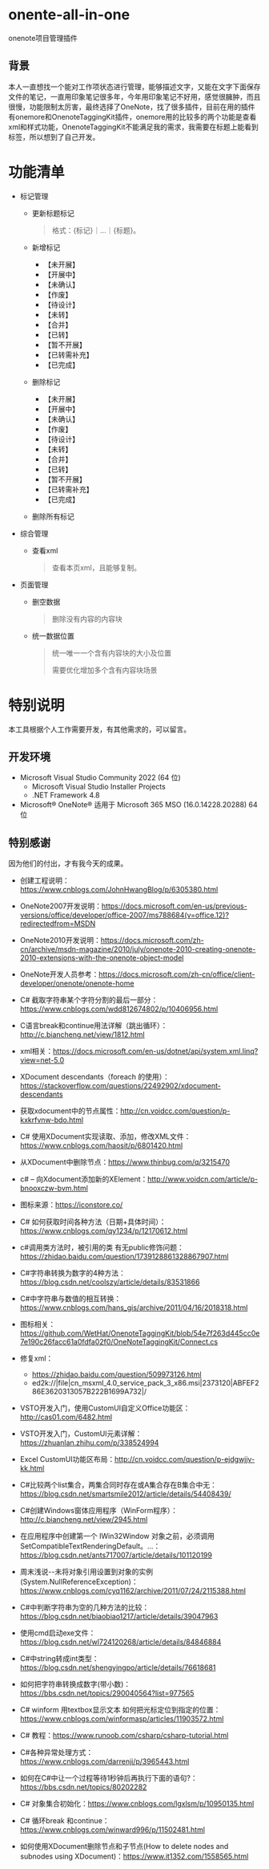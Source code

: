 # onente-all-in-one
onenote项目管理插件
## 背景
本人一直想找一个能对工作项状态进行管理，能够描述文字，又能在文字下面保存文件的笔记，一直用印象笔记很多年，今年用印象笔记不好用，感觉很臃肿，而且很慢，功能限制太厉害，最终选择了OneNote，找了很多插件，目前在用的插件有onemore和OnenoteTaggingKit插件，onemore用的比较多的两个功能是查看xml和样式功能，OnenoteTaggingKit不能满足我的需求，我需要在标题上能看到标签，所以想到了自己开发。

# 功能清单

- 标记管理

  - 更新标题标记

    > 格式：{标记}｜...｜{标题}。

  - 新增标记

    - 【未开展】
    - 【开展中】
    - 【未确认】
    - 【作废】
    - 【待设计】
    - 【未转】
    - 【合并】
    - 【已转】
    - 【暂不开展】
    - 【已转需补充】
    - 【已完成】

  - 删除标记

    - 【未开展】
    - 【开展中】
    - 【未确认】
    - 【作废】
    - 【待设计】
    - 【未转】
    - 【合并】
    - 【已转】
    - 【暂不开展】
    - 【已转需补充】
    - 【已完成】

  - 删除所有标记

- 综合管理

  - 查看xml

    > 查看本页xml，且能够复制。

- 页面管理

  - 删空数据

    > 删除没有内容的内容块

  - 统一数据位置

    > 统一唯一一个含有内容块的大小及位置
    >
    > 需要优化增加多个含有内容块场景

# 特别说明

本工具根据个人工作需要开发，有其他需求的，可以留言。

## 开发环境

- Microsoft Visual Studio Community 2022 (64 位) 
  - Microsoft Visual Studio Installer Projects
  - .NET Framework 4.8
- Microsoft® OneNote® 适用于 Microsoft 365 MSO (16.0.14228.20288) 64 位



## 特别感谢

因为他们的付出，才有我今天的成果。

- 创建工程说明：https://www.cnblogs.com/JohnHwangBlog/p/6305380.html

- OneNote2007开发说明：https://docs.microsoft.com/en-us/previous-versions/office/developer/office-2007/ms788684(v=office.12)?redirectedfrom=MSDN

- OneNote2010开发说明：https://docs.microsoft.com/zh-cn/archive/msdn-magazine/2010/july/onenote-2010-creating-onenote-2010-extensions-with-the-onenote-object-model

- OneNote开发人员参考：https://docs.microsoft.com/zh-cn/office/client-developer/onenote/onenote-home

- C# 截取字符串某个字符分割的最后一部分：https://www.cnblogs.com/wdd812674802/p/10406956.html

- C语言break和continue用法详解（跳出循环）：http://c.biancheng.net/view/1812.html

- xml相关：https://docs.microsoft.com/en-us/dotnet/api/system.xml.linq?view=net-5.0

- XDocument descendants（foreach 的使用）：https://stackoverflow.com/questions/22492902/xdocument-descendants

- 获取xdocument中的节点属性：http://cn.voidcc.com/question/p-kxkrfvnw-bdo.html

- C# 使用XDocument实现读取、添加，修改XML文件：https://www.cnblogs.com/haosit/p/6801420.html

- 从XDocument中删除节点：https://www.thinbug.com/q/3215470

- c# – 向Xdocument添加新的XElement：http://www.voidcn.com/article/p-bnooxczw-bvm.html

- 图标来源：https://iconstore.co/

- C# 如何获取时间各种方法（日期+具体时间）：https://www.cnblogs.com/qy1234/p/12170612.html

- c#调用类方法时，被引用的类 有无public修饰问题：https://zhidao.baidu.com/question/1739128861328867907.html

- C#字符串转换为数字的4种方法：https://blog.csdn.net/coolszy/article/details/83531866

- C#中字符串与数值的相互转换：https://www.cnblogs.com/hans_gis/archive/2011/04/16/2018318.html

- 图标相关：https://github.com/WetHat/OnenoteTaggingKit/blob/54e7f263d445cc0e7e190c26facc61a0fdfa02f0/OneNoteTaggingKit/Connect.cs

- 修复xml：

  - https://zhidao.baidu.com/question/509973126.html 
  - ed2k://|file|cn_msxml_4.0_service_pack_3_x86.msi|2373120|ABFEF286E3620313057B222B1699A732|/

- VSTO开发入门，使用CustomUI自定义Office功能区：http://cas01.com/6482.html

- VSTO开发入门，CustomUI元素详解：https://zhuanlan.zhihu.com/p/338524994

- Excel CustomUI功能区布局：http://cn.voidcc.com/question/p-ejdgwjjv-kk.html

- C#比较两个list集合，两集合同时存在或A集合存在B集合中无：https://blog.csdn.net/smartsmile2012/article/details/54408439/

- C#创建Windows窗体应用程序（WinForm程序）：http://c.biancheng.net/view/2945.html

- 在应用程序中创建第一个 IWin32Window 对象之前，必须调用 SetCompatibleTextRenderingDefault。...：https://blog.csdn.net/ants717007/article/details/101120199

- 周末浅说--未将对象引用设置到对象的实例(System.NullReferenceException)：https://www.cnblogs.com/cyq1162/archive/2011/07/24/2115388.html

- C#中判断字符串为空的几种方法的比较：https://blog.csdn.net/biaobiao1217/article/details/39047963

- 使用cmd启动exe文件：https://blog.csdn.net/wl724120268/article/details/84846884

- C#中string转成int类型：https://blog.csdn.net/shengyingpo/article/details/76618681

- 如何把字符串转换成数字(带小数)：https://bbs.csdn.net/topics/290040564?list=977565

- C# winform 用textbox显示文本 如何把光标定位到指定的位置：https://www.cnblogs.com/winformasp/articles/11903572.html

- C# 教程：https://www.runoob.com/csharp/csharp-tutorial.html

- C#各种异常处理方式：https://www.cnblogs.com/darrenji/p/3965443.html

- 如何在C#中让一个过程等待1秒钟后再执行下面的语句?：https://bbs.csdn.net/topics/80202282

- C# 对象集合初始化：https://www.cnblogs.com/lgxlsm/p/10950135.html

- C# 循环break 和continue：https://www.cnblogs.com/winward996/p/11502481.html

- 如何使用XDocument删除节点和子节点(How to delete nodes and subnodes using XDocument)：https://www.it1352.com/1558565.html

  



